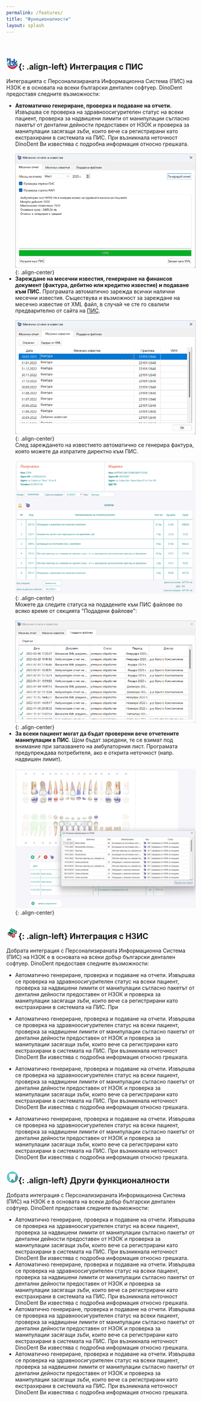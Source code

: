 ```yaml
---
permalink: /features/
title: "Функционалности"
layout: splash
---
```

<br>

## ![image-left](/assets/images/nhifSmall.png){: .align-left} Интеграция с ПИС

Интеграцията с Персонализираната Информационна Система (ПИС) на НЗОК е в основата на всеки български дентален софтуер. DinoDent предоставя следните възможности:
- <b>Автоматично генериране, проверка и подаване на отчети.</b> Извършва се проверка на здравноосигурителен статус на всеки пациент, проверка за надвишени лимити от манипулации съгласно пакетът от дентални дейности предоставен от НЗОК и проверка за манипулации засягащи зъби, които вече са регистрирани като екстрахирани в системата на ПИС. При възникнала неточност DinoDent Ви известява с подробна информация относно грешката.<br><br>
![image-center](/assets/images/report.png){: .align-center}<br>
- <b>Зареждане на месечни известия, генериране на финансов документ (фактура, дебитно или кредитно известие) и подаване към ПИС.</b> Програмата автоматично зарежда всички налични месечни известия. Съществува и възможност за зареждане на месечно известие от XML файл, в случай че сте го свалили предварително от сайта на [ПИС](https://pis.nhif.bg/).<br><br>
![image-center](/assets/images/notif.png){: .align-center}<br>
След зареждането на известието автоматично се генерира фактура, която можете да изпратите директно към ПИС.<br><br>
![image-center](/assets/images/invoice.png){: .align-center}<br>
Можете да следите статуса на подадените към ПИС файлове по всяко време от секцията "Подадени файлове":<br><br>
![image-center](/assets/images/sent.png){: .align-center}<br>
- <b>За всеки пациент могат да бъдат проверени вече отчетените манипулации в ПИС</b>. Щом бъдат заредени, те се взимат под внимание при запазването на амбулаторния лист. Програмата предупреждава потребителя, ако е открита неточност (напр. надвишен лимит).<br><br>
![image-center](/assets/images/procedures.png){: .align-center}<br>

## ![image-left](/assets/images/hisSmall.png){: .align-left} Интеграция с НЗИС

Добрата интеграция с Персонализираната Информационна Система (ПИС) на НЗОК е в основата на всеки добър български дентален софтуер. DinoDent предоставя следните възможности:
- Автоматично генериране, проверка и подаване на отчети. Извършва се проверка на здравноосигурителен статус на всеки пациент, проверка за надвишени лимити от манипулации съгласно пакетът от дентални дейности предоставен от НЗОК и проверка за манипулации засягащи зъби, които вече са регистрирани като екстрахирани в системата на ПИС. При 

- Автоматично генериране, проверка и подаване на отчети. Извършва се проверка на здравноосигурителен статус на всеки пациент, проверка за надвишени лимити от манипулации съгласно пакетът от дентални дейности предоставен от НЗОК и проверка за манипулации засягащи зъби, които вече са регистрирани като екстрахирани в системата на ПИС. При възникнала неточност DinoDent Ви известява с подробна информация относно грешката.
- Автоматично генериране, проверка и подаване на отчети. Извършва се проверка на здравноосигурителен статус на всеки пациент, проверка за надвишени лимити от манипулации съгласно пакетът от дентални дейности предоставен от НЗОК и проверка за манипулации засягащи зъби, които вече са регистрирани като екстрахирани в системата на ПИС. При възникнала неточност DinoDent Ви известява с подробна информация относно грешката.
- Автоматично генериране, проверка и подаване на отчети. Извършва се проверка на здравноосигурителен статус на всеки пациент, проверка за надвишени лимити от манипулации съгласно пакетът от дентални дейности предоставен от НЗОК и проверка за манипулации засягащи зъби, които вече са регистрирани като екстрахирани в системата на ПИС. При възникнала неточност DinoDent Ви известява с подробна информация относно грешката.

## ![image-left](/assets/images/logoSmall.png){: .align-left} Други функционалности

Добрата интеграция с Персонализираната Информационна Система (ПИС) на НЗОК е в основата на всеки добър български дентален софтуер. DinoDent предоставя следните възможности:
- Автоматично генериране, проверка и подаване на отчети. Извършва се проверка на здравноосигурителен статус на всеки пациент, проверка за надвишени лимити от манипулации съгласно пакетът от дентални дейности предоставен от НЗОК и проверка за манипулации засягащи зъби, които вече са регистрирани като екстрахирани в системата на ПИС. При възникнала неточност DinoDent Ви известява с подробна информация относно грешката.
- Автоматично генериране, проверка и подаване на отчети. Извършва се проверка на здравноосигурителен статус на всеки пациент, проверка за надвишени лимити от манипулации съгласно пакетът от дентални дейности предоставен от НЗОК и проверка за манипулации засягащи зъби, които вече са регистрирани като екстрахирани в системата на ПИС. При възникнала неточност DinoDent Ви известява с подробна информация относно грешката.
- Автоматично генериране, проверка и подаване на отчети. Извършва се проверка на здравноосигурителен статус на всеки пациент, проверка за надвишени лимити от манипулации съгласно пакетът от дентални дейности предоставен от НЗОК и проверка за манипулации засягащи зъби, които вече са регистрирани като екстрахирани в системата на ПИС. При възникнала неточност DinoDent Ви известява с подробна информация относно грешката.
- Автоматично генериране, проверка и подаване на отчети. Извършва се проверка на здравноосигурителен статус на всеки пациент, проверка за надвишени лимити от манипулации съгласно пакетът от дентални дейности предоставен от НЗОК и проверка за манипулации засягащи зъби, които вече са регистрирани като екстрахирани в системата на ПИС. При възникнала неточност DinoDent Ви известява с подробна информация относно грешката.